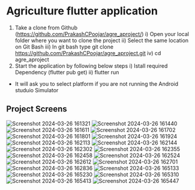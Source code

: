 # Agriculture flutter application
1) Take a clone from Github (https://github.com/PrakashCPoojar/agre_aproject/)
  i) Open your local folder where you want to clone the project
  ii) Select the same location on Git Bash
  iii) In git bash type git clone https://github.com/PrakashCPoojar/agre_aproject.git
  iv) cd agre_aproject
2) Start the application by following below steps
   i) Istall required Dependency (flutter pub get)
   ii) flutter run

* It will ask you to select platform if you are not running the Android studuio Simulator

## Project Screens
![Screenshot 2024-03-26 161321](https://github.com/PrakashCPoojar/agre_aproject/assets/126979638/6b9c8b27-83ea-4013-9e87-c6d100b148ef)
![Screenshot 2024-03-26 161440](https://github.com/PrakashCPoojar/agre_aproject/assets/126979638/b653469c-ccca-4004-82ae-1db53a00a262)
![Screenshot 2024-03-26 161611](https://github.com/PrakashCPoojar/agre_aproject/assets/126979638/ed1d3125-a104-456e-b2ca-eceaac4169af)
![Screenshot 2024-03-26 161702](https://github.com/PrakashCPoojar/agre_aproject/assets/126979638/82ddfa15-1aff-4796-861e-2e4b388c1e37)
![Screenshot 2024-03-26 161801](https://github.com/PrakashCPoojar/agre_aproject/assets/126979638/f1bf0681-da44-427e-a0a7-2fde20df89cf)
![Screenshot 2024-03-26 161924](https://github.com/PrakashCPoojar/agre_aproject/assets/126979638/b91d0210-dab6-4a98-90e1-753160271610)
![Screenshot 2024-03-26 162113](https://github.com/PrakashCPoojar/agre_aproject/assets/126979638/136b0da1-656c-423d-b14e-1377a464c810)
![Screenshot 2024-03-26 162144](https://github.com/PrakashCPoojar/agre_aproject/assets/126979638/cbb036a2-85d9-433d-9163-109d927b3af3)
![Screenshot 2024-03-26 162302](https://github.com/PrakashCPoojar/agre_aproject/assets/126979638/8ac0c428-0f88-4b4a-a087-1b37f95b4336)
![Screenshot 2024-03-26 162355](https://github.com/PrakashCPoojar/agre_aproject/assets/126979638/bddd1026-7247-4b7e-9840-1a6b3924bcfd)
![Screenshot 2024-03-26 162458](https://github.com/PrakashCPoojar/agre_aproject/assets/126979638/6e2e2d0d-591c-4fc3-8eb7-0b8d683b5cf0)
![Screenshot 2024-03-26 162524](https://github.com/PrakashCPoojar/agre_aproject/assets/126979638/51b68f58-9a1c-4b82-bedc-d45290c4f0cc)
![Screenshot 2024-03-26 162612](https://github.com/PrakashCPoojar/agre_aproject/assets/126979638/40a96409-b456-42ff-bac5-147f48d857df)
![Screenshot 2024-03-26 162701](https://github.com/PrakashCPoojar/agre_aproject/assets/126979638/52d73ae7-5132-4687-97e6-738d814f199e)
![Screenshot 2024-03-26 162836](https://github.com/PrakashCPoojar/agre_aproject/assets/126979638/baec81e2-ac9c-4c12-ab99-6e5ce60c5590)
![Screenshot 2024-03-26 165133](https://github.com/PrakashCPoojar/agre_aproject/assets/126979638/333e657a-56db-4920-ba3b-10e8e465593e)
![Screenshot 2024-03-26 165230](https://github.com/PrakashCPoojar/agre_aproject/assets/126979638/23a56814-49fc-47e6-806d-284c7c7a4707)
![Screenshot 2024-03-26 165310](https://github.com/PrakashCPoojar/agre_aproject/assets/126979638/960a3854-9add-4a11-9db7-19985370dfa5)
![Screenshot 2024-03-26 165413](https://github.com/PrakashCPoojar/agre_aproject/assets/126979638/d37122e3-31c6-415b-a1df-ce504d6f23f0)
![Screenshot 2024-03-26 165447](https://github.com/PrakashCPoojar/agre_aproject/assets/126979638/541716bb-ede8-48cd-851e-79469c0bb09c)

